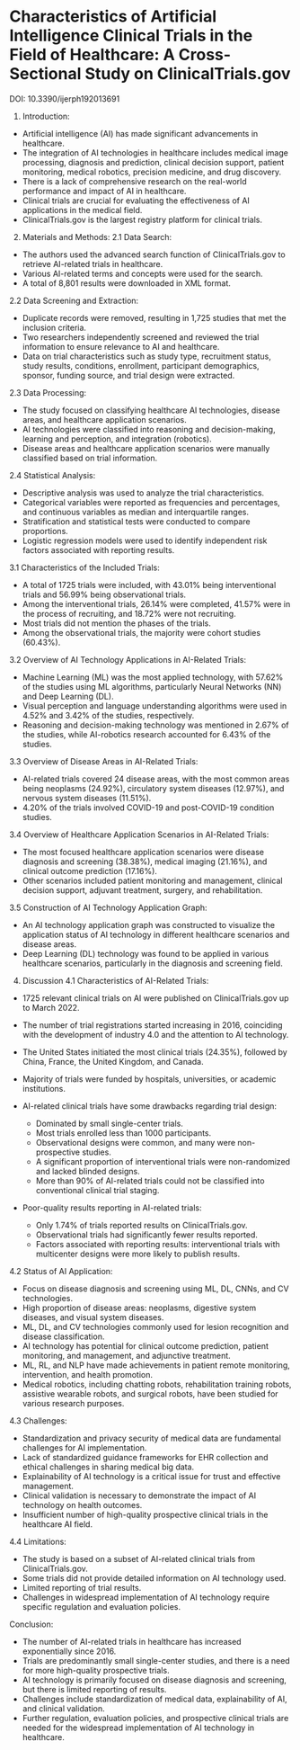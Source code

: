 
# Characteristics of Artificial Intelligence Clinical Trials in the Field of Healthcare: A Cross-Sectional Study on ClinicalTrials.gov
 
DOI: 10.3390/ijerph192013691
1. Introduction:
- Artificial intelligence (AI) has made significant advancements in healthcare.
- The integration of AI technologies in healthcare includes medical image processing, diagnosis and prediction, clinical decision support, patient monitoring, medical robotics, precision medicine, and drug discovery.
- There is a lack of comprehensive research on the real-world performance and impact of AI in healthcare.
- Clinical trials are crucial for evaluating the effectiveness of AI applications in the medical field.
- ClinicalTrials.gov is the largest registry platform for clinical trials.

2. Materials and Methods:
2.1 Data Search:
- The authors used the advanced search function of ClinicalTrials.gov to retrieve AI-related trials in healthcare.
- Various AI-related terms and concepts were used for the search.
- A total of 8,801 results were downloaded in XML format.

2.2 Data Screening and Extraction:
- Duplicate records were removed, resulting in 1,725 studies that met the inclusion criteria.
- Two researchers independently screened and reviewed the trial information to ensure relevance to AI and healthcare.
- Data on trial characteristics such as study type, recruitment status, study results, conditions, enrollment, participant demographics, sponsor, funding source, and trial design were extracted.

2.3 Data Processing:
- The study focused on classifying healthcare AI technologies, disease areas, and healthcare application scenarios.
- AI technologies were classified into reasoning and decision-making, learning and perception, and integration (robotics).
- Disease areas and healthcare application scenarios were manually classified based on trial information.

2.4 Statistical Analysis:
- Descriptive analysis was used to analyze the trial characteristics.
- Categorical variables were reported as frequencies and percentages, and continuous variables as median and interquartile ranges.
- Stratification and statistical tests were conducted to compare proportions.
- Logistic regression models were used to identify independent risk factors associated with reporting results.

3.1 Characteristics of the Included Trials:
- A total of 1725 trials were included, with 43.01% being interventional trials and 56.99% being observational trials.
- Among the interventional trials, 26.14% were completed, 41.57% were in the process of recruiting, and 18.72% were not recruiting.
- Most trials did not mention the phases of the trials.
- Among the observational trials, the majority were cohort studies (60.43%).

3.2 Overview of AI Technology Applications in AI-Related Trials:
- Machine Learning (ML) was the most applied technology, with 57.62% of the studies using ML algorithms, particularly Neural Networks (NN) and Deep Learning (DL).
- Visual perception and language understanding algorithms were used in 4.52% and 3.42% of the studies, respectively.
- Reasoning and decision-making technology was mentioned in 2.67% of the studies, while AI-robotics research accounted for 6.43% of the studies.

3.3 Overview of Disease Areas in AI-Related Trials:
- AI-related trials covered 24 disease areas, with the most common areas being neoplasms (24.92%), circulatory system diseases (12.97%), and nervous system diseases (11.51%).
- 4.20% of the trials involved COVID-19 and post-COVID-19 condition studies.

3.4 Overview of Healthcare Application Scenarios in AI-Related Trials:
- The most focused healthcare application scenarios were disease diagnosis and screening (38.38%), medical imaging (21.16%), and clinical outcome prediction (17.16%).
- Other scenarios included patient monitoring and management, clinical decision support, adjuvant treatment, surgery, and rehabilitation.

3.5 Construction of AI Technology Application Graph:
- An AI technology application graph was constructed to visualize the application status of AI technology in different healthcare scenarios and disease areas.
- Deep Learning (DL) technology was found to be applied in various healthcare scenarios, particularly in the diagnosis and screening field.
4. Discussion
4.1 Characteristics of AI-Related Trials:
- 1725 relevant clinical trials on AI were published on ClinicalTrials.gov up to March 2022.
- The number of trial registrations started increasing in 2016, coinciding with the development of industry 4.0 and the attention to AI technology.
- The United States initiated the most clinical trials (24.35%), followed by China, France, the United Kingdom, and Canada.
- Majority of trials were funded by hospitals, universities, or academic institutions.
- AI-related clinical trials have some drawbacks regarding trial design:
  - Dominated by small single-center trials.
  - Most trials enrolled less than 1000 participants.
  - Observational designs were common, and many were non-prospective studies.
  - A significant proportion of interventional trials were non-randomized and lacked blinded designs.
  - More than 90% of AI-related trials could not be classified into conventional clinical trial staging.

- Poor-quality results reporting in AI-related trials:
  - Only 1.74% of trials reported results on ClinicalTrials.gov.
  - Observational trials had significantly fewer results reported.
  - Factors associated with reporting results: interventional trials with multicenter designs were more likely to publish results.

4.2 Status of AI Application:
- Focus on disease diagnosis and screening using ML, DL, CNNs, and CV technologies.
- High proportion of disease areas: neoplasms, digestive system diseases, and visual system diseases.
- ML, DL, and CV technologies commonly used for lesion recognition and disease classification.
- AI technology has potential for clinical outcome prediction, patient monitoring, and management, and adjunctive treatment.
- ML, RL, and NLP have made achievements in patient remote monitoring, intervention, and health promotion.
- Medical robotics, including chatting robots, rehabilitation training robots, assistive wearable robots, and surgical robots, have been studied for various research purposes.

4.3 Challenges:
- Standardization and privacy security of medical data are fundamental challenges for AI implementation.
- Lack of standardized guidance frameworks for EHR collection and ethical challenges in sharing medical big data.
- Explainability of AI technology is a critical issue for trust and effective management.
- Clinical validation is necessary to demonstrate the impact of AI technology on health outcomes.
- Insufficient number of high-quality prospective clinical trials in the healthcare AI field.

4.4 Limitations:
- The study is based on a subset of AI-related clinical trials from ClinicalTrials.gov.
- Some trials did not provide detailed information on AI technology used.
- Limited reporting of trial results.
- Challenges in widespread implementation of AI technology require specific regulation and evaluation policies.

Conclusion:
- The number of AI-related trials in healthcare has increased exponentially since 2016.
- Trials are predominantly small single-center studies, and there is a need for more high-quality prospective trials.
- AI technology is primarily focused on disease diagnosis and screening, but there is limited reporting of results.
- Challenges include standardization of medical data, explainability of AI, and clinical validation.
- Further regulation, evaluation policies, and prospective clinical trials are needed for the widespread implementation of AI technology in healthcare.
